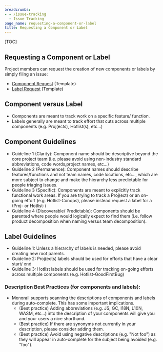 ```yaml
---
breadcrumbs:
- - /issue-tracking
  - Issue Tracking
page_name: requesting-a-component-or-label
title: Requesting a Component or Label
---
```


[TOC]

## Requesting a Component or Label

Project members can request the creation of new components or labels by simply
filing an issue:

*   [Component
            Request](https://bugs.chromium.org/p/chromium/issues/entry?template=Component%20Request)
            (Template)
*   [Label
            Request](https://bugs.chromium.org/p/chromium/issues/entry?template=Label%20Request)
            (Template)

## Component versus Label

*   Components are meant to track work on a specific feature/ function.
*   Labels generally are meant to track effort that cuts across multiple
            components (e.g. Proj(ects), Hotlist(s), etc...)

## Component Guidelines

*   Guideline 1 (Clarity): Component name should be descriptive beyond
            the core project team (i.e. please avoid using non-industry standard
            abbreviations, code words,project names, etc...)
*   Guideline 2 (Permanence): Component names should describe
            features/functions and not team names, code locations, etc..., which
            are more subject to change and make the hierarchy less predictable
            for people triaging issues.
*   Guideline 3 (Specific): Components are meant to explicitly track
            functional work areas. If you are trying to track a Proj(ect) or an
            on-going effort (e.g. Hotlist-Conops), please instead request a
            label for a (Proj- or Hotlist-)
*   Guideline 4 (Discoverable/ Predictable): Components should be
            parented where people would logically expect to find them (i.e.
            follow product decomposition when naming versus team decomposition).

## Label Guidelines

*   Guideline 1: Unless a hierarchy of labels is needed, please avoid
            creating new root parents.
*   Guideline 2: Proj(ects) labels should be used for efforts that have
            a clear start/ end
*   Guideline 3: Hotlist labels should be used for tracking on-going
            efforts across multiple components (e.g. Hotlist-GoodFirstBug)

### Description Best Practices (for components and labels):

*   Monorail supports scanning the descriptions of components and labels
            during auto-complete. This has some important implications.
    *   (Best practice) Adding abbreviations (e.g. JS, GC, I18N, L10N,
                WASM, etc...) into the description of your components will give
                you and your users a nice shorthand.
    *   (Best practice) If there are synonyms not currently in your
                description, please consider adding them.
    *   (Best practice) Avoid using negative descriptions (e.g. "Not
                foo") as they will appear in auto-complete for the subject being
                avoided (e.g. "foo").
